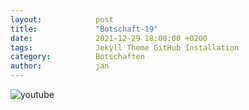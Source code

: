 ```yaml
---
layout:            post
title:             "Botschaft-19"
date:              2021-12-29 18:00:00 +0200
tags:              Jekyll Theme GitHub Installation
category:          Botschaften
author:            jan
---
```


![youtube](https://www.youtube.com/watch?v=enwYjEIjGR4)
